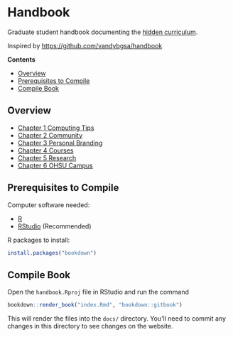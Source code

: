 # Handbook

Graduate student handbook documenting the [hidden curriculum][hidden].

Inspired by https://github.com/vandybgsa/handbook

[hidden]: https://en.wikipedia.org/wiki/Hidden_curriculum

**Contents**

- [Overview](#overview)
- [Prerequisites to Compile](#prerequisites-to-compile)
- [Compile Book](#compile-book)

## Overview

- [Chapter 1 Computing Tips](https://atacamagroup.github.io/handbook/computing.html)
- [Chapter 2 Community](https://atacamagroup.github.io/handbook/community.html)
- [Chapter 3 Personal Branding](https://atacamagroup.github.io/handbook/branding.html)
- [Chapter 4 Courses](https://atacamagroup.github.io/handbook/courses.html)
- [Chapter 5 Research](https://atacamagroup.github.io/handbook/research.html)
- [Chapter 6 OHSU Campus](https://atacamagroup.github.io/handbook/campus.html)

## Prerequisites to Compile

Computer software needed:

- [R](https://www.r-project.org/)
- [RStudio](https://www.rstudio.com/products/rstudio/) (Recommended)

R packages to install:

```R
install.packages("bookdown")
```

## Compile Book

Open the `handbook.Rproj` file in RStudio and run the command

```R
bookdown::render_book("index.Rmd", "bookdown::gitbook")
```

This will render the files into the `docs/` directory. You'll need to commit
any changes in this directory to see changes on the website.
